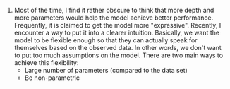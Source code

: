 1. Most of the time, I find it rather obscure to think that more depth and more parameters would help the model achieve better performance. Frequently, it is claimed to get the model more "expressive". Recently, I encounter a way to put it into a clearer intuition. Basically, we want the model to be flexible enough so that they can actually speak for themselves based on the observed data. In other words, we don't want to put too much assumptions on the model. There are two main ways to achieve this flexibility:
	- Large number of parameters (compared to the data set)
	- Be non-parametric
	